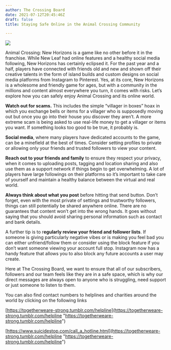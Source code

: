 ```yaml
---
author: The Crossing Board
date: 2021-07-12T20:45:46Z
draft: false
title: Staying Safe Online in the Animal Crossing Community

---
```

![](/images/news/untitled-design.png)

Animal Crossing: New Horizons is a game like no other before it in the franchise. While New Leaf had online features and a healthy social media following, New Horizons has certainly eclipsed it. For the past year and a half, players have connected with friends old and new and shown off their creative talents in the form of island builds and custom designs on social media platforms from Instagram to Pinterest. Yes, at its core, New Horizons is a wholesome and friendly game for ages, but with a community in the millions and content almost everywhere you turn, it comes with risks. Let’s explore how you can safely enjoy Animal Crossing and its online world.

**Watch out for scams.** This includes the simple “villager in boxes” hoax in which you exchange bells or items for a villager who is supposedly moving out but once you go into their house you discover they aren’t. A more extreme scam is being asked to use real-life money to get a villager or items you want. If something looks too good to be true, it probably is.

**Social media**, where many players have dedicated accounts to the game, can be a minefield at the best of times. Consider setting profiles to private or allowing only your friends and trusted followers to view your content.

**Reach out to your friends and family** to ensure they respect your privacy, when it comes to uploading posts, tagging and location sharing and also use them as a support network if things begin to get overwhelming. A lot of players have large followings on their platforms so it’s important to take care of yourself and maintain a healthy balance between the virtual and real world.

**Always think about what you post** before hitting that send button. Don’t forget, even with the most private of settings and trustworthy followers, things can still potentially be shared anywhere online. There are no guarantees that content won’t get into the wrong hands. It goes without saying that you should avoid sharing personal information such as contact and bank details.

A further tip is to r**egularly review your friend and follower lists**. If someone is giving particularly negative vibes or is making you feel bad you can either unfriend/follow them or consider using the block feature if you don’t want someone viewing your account full stop. Instagram now has a handy feature that allows you to also block any future accounts a user may create.

Here at The Crossing Board, we want to ensure that all of our subscribers, followers and our team feels like they are in a safe space, which is why our direct messages are always open to anyone who is struggling, need support or just someone to listen to them.

You can also find contact numbers to helplines and charities around the world by clicking on the following links

[https://togetherweare-strong.tumblr.com/helpline](https://togetherweare-strong.tumblr.com/helpline "https://togetherweare-strong.tumblr.com/helpline")

[https://www.suicidestop.com/call_a_hotline.html](https://togetherweare-strong.tumblr.com/helpline "https://togetherweare-strong.tumblr.com/helpline")